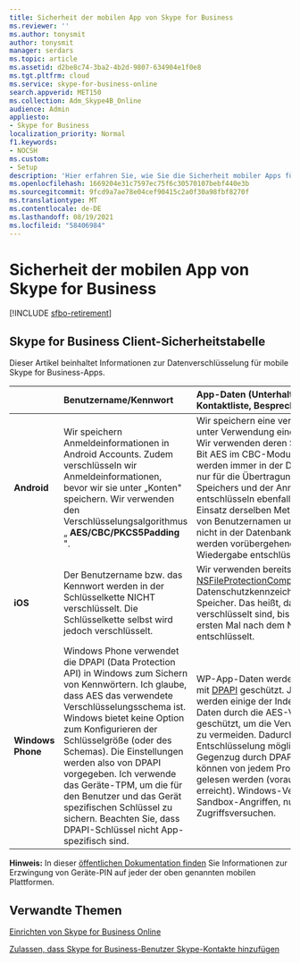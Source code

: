 ```yaml
---
title: Sicherheit der mobilen App von Skype for Business
ms.reviewer: ''
ms.author: tonysmit
author: tonysmit
manager: serdars
ms.topic: article
ms.assetid: d2be8c74-3ba2-4b2d-9807-634904e1f0e8
ms.tgt.pltfrm: cloud
ms.service: skype-for-business-online
search.appverid: MET150
ms.collection: Adm_Skype4B_Online
audience: Admin
appliesto:
- Skype for Business
localization_priority: Normal
f1.keywords:
- NOCSH
ms.custom:
- Setup
description: 'Hier erfahren Sie, wie Sie die Sicherheit mobiler Apps für Ihre Benutzer einrichten. '
ms.openlocfilehash: 1669204e31c7597ec75f6c30570107bebf440e3b
ms.sourcegitcommit: 9fcd9a7ae78e04cef90415c2a0f30a98fbf8270f
ms.translationtype: MT
ms.contentlocale: de-DE
ms.lasthandoff: 08/19/2021
ms.locfileid: "58406984"
---
```

# <a name="skype-for-business-mobile-app-security"></a>Sicherheit der mobilen App von Skype for Business

[!INCLUDE [sfbo-retirement](../../Hub/includes/sfbo-retirement.md)]

## <a name="skype-for-business-client-security"></a>Skype for Business Client-Sicherheitstabelle

Dieser Artikel beinhaltet Informationen zur Datenverschlüsselung für mobile Skype for Business-Apps.
  
||**Benutzername/Kennwort** <br/> |**App-Daten (Unterhaltungen, <br/> Kontaktliste, Besprechungen)** <br/> |**Diagnoseprotokolle** <br/> |
|:-----|:-----|:-----|:-----|
|**Android** <br/> |Wir speichern Anmeldeinformationen in Android Accounts. Zudem verschlüsseln wir Anmeldeinformationen, bevor wir sie unter „Konten" speichern. Wir verwenden den Verschlüsselungsalgorithmus „ **AES/CBC/PKCS5Padding** ".<br/> |Wir speichern eine verschlüsselte SQL-Datenbank unter Verwendung einer Bibliothek namens [sqlcipher](https://www.zetetic.net/sqlcipher/design/). Wir verwenden deren Standardalgorithmus von 256-Bit AES im CBC-Modus. Die verbleibenden Daten werden immer in der Datenbankdatei verschlüsselt und nur für die Übertragung innerhalb des flüchtigen Speichers und der Anrufliste der App entschlüsselt. Wir entschlüsseln ebenfalls Voicemail-Dateien unter Einsatz derselben Methode wie die Verschlüsselung von Benutzernamen und Kennwörtern (diese werden nicht in der Datenbank gespeichert). Voicemails werden vorübergehend auf der Festplatte zwecks Wiedergabe entschlüsselt.<br/> |Diese Informationen sind nicht verschlüsselt.  <br/> |
|**iOS** <br/> |Der Benutzername bzw. das Kennwort werden in der Schlüsselkette NICHT verschlüsselt. Die Schlüsselkette selbst wird jedoch verschlüsselt.  <br/> |Wir verwenden bereits das [NSFileProtectionCompleteUntilFirstUserAuthentication](https://developer.apple.com/reference/foundation/fileprotectiontype/1616633-completeuntilfirstuserauthentica)-Datenschutzkennzeichen für alle Dateien im App-Speicher. Das heißt, dass alle Dateien im App-Speicher verschlüsselt sind, bis ein Benutzer das Gerät zum ersten Mal nach dem Neustart des Geräts entschlüsselt.<br/> |Diese Informationen sind nicht verschlüsselt.  <br/> |
|**Windows Phone** <br/> |Windows Phone verwendet die DPAPI (Data Protection API) in Windows zum Sichern von Kennwörtern. Ich glaube, dass AES das verwendete Verschlüsselungsschema ist. Windows bietet keine Option zum Konfigurieren der Schlüsselgröße (oder des Schemas). Die Einstellungen werden also von DPAPI vorgegeben. Ich verwende das Geräte-TPM, um die für den Benutzer und das Gerät spezifischen Schlüssel zu sichern. Beachten Sie, dass DPAPI-Schlüssel nicht App-spezifisch sind.  <br/> |WP-App-Daten werden wie die Anmeldeinformationen mit [DPAPI](/previous-versions/windows/apps/hh487164(v=vs.105)) geschützt. Je nach gewünschter Detailebene werden einige der Indexinformationen für die App-Daten durch die AES-Verschlüsselung (nicht-DPAPI) geschützt, um die Verwendung zusätzlicher Anhänge zu vermeiden. Dadurch ist eine Suche ohne Entschlüsselung möglich und der Schlüssel wird im Gegenzug durch DPAPI geschützt. Gecachte Daten können von jedem Prozess über dasselbe Telefon gelesen werden (vorausgesetzt, der Datenordner wird erreicht). Windows-Verschlüsselung schützt nicht vor Sandbox-Angriffen, nur vor externen Zugriffsversuchen.<br/> |Diese Informationen sind nicht verschlüsselt.  <br/> |
   
**Hinweis:** In dieser [öffentlichen Dokumentation finden](/InTune/deploy-use/introduction-to-device-compliance-policies-in-microsoft-intune) Sie Informationen zur Erzwingung von Geräte-PIN auf jeder der oben genannten mobilen Plattformen.
  
## <a name="related-topics"></a>Verwandte Themen
[Einrichten von Skype for Business Online](set-up-skype-for-business-online.md)

[Zulassen, dass Skype for Business-Benutzer Skype-Kontakte hinzufügen](let-skype-for-business-users-add-skype-contacts.md)

  
